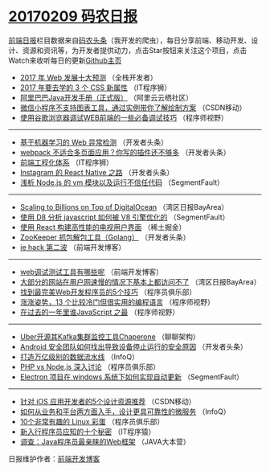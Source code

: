 # [20170209 码农日报](09.md)

[前端日报](https://qdkfweb.cn/c/news)栏目数据来自[码农头条](https://toutiao.qdkfweb.cn/)（我开发的爬虫），每日分享前端、移动开发、设计、资源和资讯等，为开发者提供动力，点击Star按钮来关注这个项目，点击Watch来收听每日的更新[Github主页](https://github.com/kujian/frontendDaily)
* [2017 年 Web 发展十大预测](https://toutiao.qdkfweb.cn/25460.html) （全栈开发者）
* [2017 年要去学的 3 个 CSS 新属性](https://toutiao.qdkfweb.cn/25533.html) （IT程序狮）
* [阿里巴巴Java开发手册（正式版）](https://toutiao.qdkfweb.cn/25476.html) （阿里云云栖社区）
* [微信小程序不支持图表工具，通过实例带你了解绘制方案](https://toutiao.qdkfweb.cn/25480.html) （CSDN移动）
* [使用谷歌浏览器调试WEB前端的一些必备调试技巧](https://toutiao.qdkfweb.cn/25522.html) （程序师视野）

***
* [基于机器学习的 Web 异常检测](https://toutiao.qdkfweb.cn/25495.html) （开发者头条）
* [webpack 不适合多页面应用？你写的插件还不够多](https://toutiao.qdkfweb.cn/25497.html) （开发者头条）
* [前端工程化体系](https://toutiao.qdkfweb.cn/25535.html) （IT程序狮）
* [Instagram 的 React Native 之路](https://toutiao.qdkfweb.cn/25499.html) （开发者头条）
* [浅析 Node.js 的 vm 模块以及运行不信任代码](https://toutiao.qdkfweb.cn/25519.html) （SegmentFault）

***
* [Scaling to Billions on Top of DigitalOcean](https://toutiao.qdkfweb.cn/25462.html) （湾区日报BayArea）
* [使用 D8 分析 javascript 如何被 V8 引擎优化的](https://toutiao.qdkfweb.cn/25520.html) （SegmentFault）
* [使用 React 构建高性能的电视用户界面](https://toutiao.qdkfweb.cn/25543.html) （稀土掘金）
* [ZooKeeper 抓包解包工具（Golang）](https://toutiao.qdkfweb.cn/25492.html) （开发者头条）
* [ie hack 第二波](https://toutiao.qdkfweb.cn/25536.html) （前端开发博客）

***
* [web调试测试工具有哪些呢](https://toutiao.qdkfweb.cn/25537.html) （前端开发博客）
* [大部分的网站在用户网速慢的情况下基本上都访问不了](https://toutiao.qdkfweb.cn/25463.html) （湾区日报BayArea）
* [找到最完美Web开发程序员的5个技巧](https://toutiao.qdkfweb.cn/25489.html) （程序员俱乐部）
* [涨涨姿势，13 个比较冷门但很实用的编程语言](https://toutiao.qdkfweb.cn/25521.html) （程序师视野）
* [在过去的一年里谁JavaScript 之最](https://toutiao.qdkfweb.cn/25523.html) （程序师视野）

***
* [Uber开源其Kafka集群监控工具Chaperone](https://toutiao.qdkfweb.cn/25471.html) （聊聊架构）
* [Android 安全团队如何找出导致设备停止运行的安全原因](https://toutiao.qdkfweb.cn/25496.html) （开发者头条）
* [打造万亿级别的数据流水线](https://toutiao.qdkfweb.cn/25453.html) （InfoQ）
* [PHP vs Node.js 深入讨论](https://toutiao.qdkfweb.cn/25487.html) （程序员俱乐部）
* [Electron 项目在 windows 系统下如何实现自动更新](https://toutiao.qdkfweb.cn/25518.html) （SegmentFault）

***
* [针对 iOS 应用开发者的5个设计资源推荐](https://toutiao.qdkfweb.cn/25478.html) （CSDN移动）
* [如何从业务和平台两方面入手，设计更具可靠性的微服务](https://toutiao.qdkfweb.cn/25455.html) （InfoQ）
* [10个非常有趣的 Linux 彩蛋](https://toutiao.qdkfweb.cn/25490.html) （程序员俱乐部）
* [新入行程序员应知的十个秘密](https://toutiao.qdkfweb.cn/25502.html) （IT程序猿）
* [调查：Java程序员最亲睐的Web框架](https://toutiao.qdkfweb.cn/25483.html) （JAVA大本营）

日报维护作者：[前端开发博客](https://qdkfweb.cn/) 